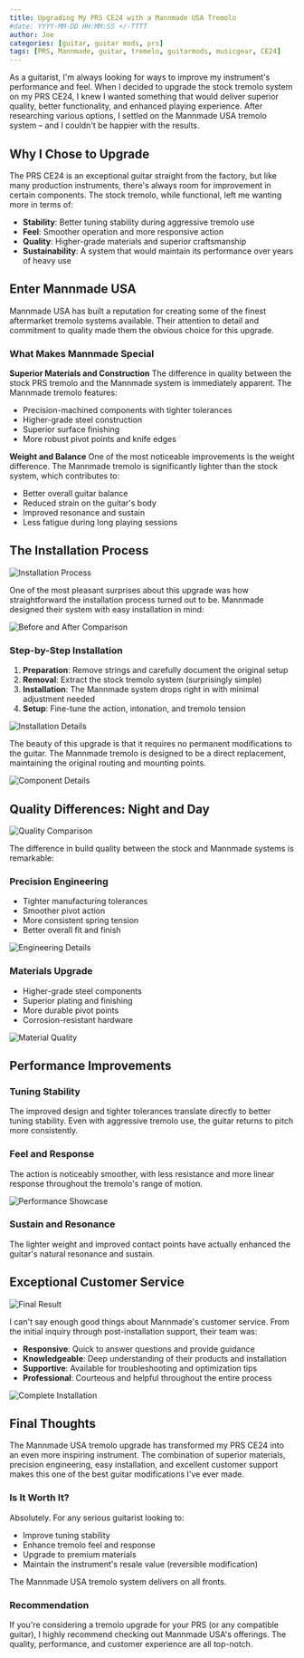 ```yaml
---
title: Upgrading My PRS CE24 with a Mannmade USA Tremolo
#date: YYYY-MM-DD HH:MM:SS +/-TTTT
author: Joe
categories: [guitar, guitar mods, prs]
tags: [PRS, Mannmade, guitar, tremelo, guitarmods, musicgear, CE24]     # TAG names should always be lowercase
---
```


As a guitarist, I'm always looking for ways to improve my instrument's performance and feel. When I decided to upgrade the stock tremolo system on my PRS CE24, I knew I wanted something that would deliver superior quality, better functionality, and enhanced playing experience. After researching various options, I settled on the Mannmade USA tremolo system – and I couldn't be happier with the results.

## Why I Chose to Upgrade

The PRS CE24 is an exceptional guitar straight from the factory, but like many production instruments, there's always room for improvement in certain components. The stock tremolo, while functional, left me wanting more in terms of:

- **Stability**: Better tuning stability during aggressive tremolo use
- **Feel**: Smoother operation and more responsive action
- **Quality**: Higher-grade materials and superior craftsmanship
- **Sustainability**: A system that would maintain its performance over years of heavy use

## Enter Mannmade USA

Mannmade USA has built a reputation for creating some of the finest aftermarket tremolo systems available. Their attention to detail and commitment to quality made them the obvious choice for this upgrade.

### What Makes Mannmade Special

**Superior Materials and Construction**
The difference in quality between the stock PRS tremolo and the Mannmade system is immediately apparent. The Mannmade tremolo features:

- Precision-machined components with tighter tolerances
- Higher-grade steel construction
- Superior surface finishing
- More robust pivot points and knife edges

**Weight and Balance**
One of the most noticeable improvements is the weight difference. The Mannmade tremolo is significantly lighter than the stock system, which contributes to:

- Better overall guitar balance
- Reduced strain on the guitar's body
- Improved resonance and sustain
- Less fatigue during long playing sessions

## The Installation Process

![Installation Process](assets/post-content/prs-mannmade/prs-mannmade-usa-tremelo-1.jpeg)

One of the most pleasant surprises about this upgrade was how straightforward the installation process turned out to be. Mannmade designed their system with easy installation in mind:

![Before and After Comparison](assets/post-content/prs-mannmade/prs-mannmade-usa-tremelo-2.jpeg)

### Step-by-Step Installation

1. **Preparation**: Remove strings and carefully document the original setup
2. **Removal**: Extract the stock tremolo system (surprisingly simple)
3. **Installation**: The Mannmade system drops right in with minimal adjustment needed
4. **Setup**: Fine-tune the action, intonation, and tremolo tension

![Installation Details](assets/post-content/prs-mannmade/prs-mannmade-usa-tremelo-3.jpeg)

The beauty of this upgrade is that it requires no permanent modifications to the guitar. The Mannmade tremolo is designed to be a direct replacement, maintaining the original routing and mounting points.

![Component Details](assets/post-content/prs-mannmade/prs-mannmade-usa-tremelo-4.jpeg)

## Quality Differences: Night and Day

![Quality Comparison](assets/post-content/prs-mannmade/prs-mannmade-usa-tremelo-5.jpeg)

The difference in build quality between the stock and Mannmade systems is remarkable:

### Precision Engineering

- Tighter manufacturing tolerances
- Smoother pivot action
- More consistent spring tension
- Better overall fit and finish

![Engineering Details](assets/post-content/prs-mannmade/prs-mannmade-usa-tremelo-6.jpeg)

### Materials Upgrade

- Higher-grade steel components
- Superior plating and finishing
- More durable pivot points
- Corrosion-resistant hardware

![Material Quality](assets/post-content/prs-mannmade/prs-mannmade-usa-tremelo-7.jpeg)

## Performance Improvements

### Tuning Stability

The improved design and tighter tolerances translate directly to better tuning stability. Even with aggressive tremolo use, the guitar returns to pitch more consistently.

### Feel and Response

The action is noticeably smoother, with less resistance and more linear response throughout the tremolo's range of motion.

![Performance Showcase](assets/post-content/prs-mannmade/prs-mannmade-usa-tremelo-8.jpeg)

### Sustain and Resonance

The lighter weight and improved contact points have actually enhanced the guitar's natural resonance and sustain.

## Exceptional Customer Service

![Final Result](assets/post-content/prs-mannmade/prs-mannmade-usa-tremelo-9.jpeg)

I can't say enough good things about Mannmade's customer service. From the initial inquiry through post-installation support, their team was:

- **Responsive**: Quick to answer questions and provide guidance
- **Knowledgeable**: Deep understanding of their products and installation
- **Supportive**: Available for troubleshooting and optimization tips
- **Professional**: Courteous and helpful throughout the entire process

![Complete Installation](assets/post-content/prs-mannmade/prs-mannmade-usa-tremelo-10.jpeg)

## Final Thoughts

The Mannmade USA tremolo upgrade has transformed my PRS CE24 into an even more inspiring instrument. The combination of superior materials, precision engineering, easy installation, and excellent customer support makes this one of the best guitar modifications I've ever made.

### Is It Worth It?

Absolutely. For any serious guitarist looking to:

- Improve tuning stability
- Enhance tremolo feel and response
- Upgrade to premium materials
- Maintain the instrument's resale value (reversible modification)

The Mannmade USA tremolo system delivers on all fronts.

### Recommendation

If you're considering a tremolo upgrade for your PRS (or any compatible guitar), I highly recommend checking out Mannmade USA's offerings. The quality, performance, and customer experience are all top-notch.
